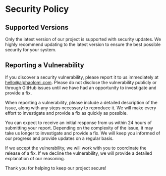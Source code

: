 # Security Policy

## Supported Versions

Only the latest version of our project is supported with security updates. We highly recommend updating to the latest version to ensure the best possible security for your system.

## Reporting a Vulnerability

If you discover a security vulnerability, please report it to us immediately at hello@alphaolomi.com. Please do not disclose the vulnerability publicly or through GitHub issues until we have had an opportunity to investigate and provide a fix.

When reporting a vulnerability, please include a detailed description of the issue, along with any steps necessary to reproduce it. We will make every effort to investigate and provide a fix as quickly as possible.

You can expect to receive an initial response from us within 24 hours of submitting your report. Depending on the complexity of the issue, it may take us longer to investigate and provide a fix. We will keep you informed of our progress and provide updates on a regular basis.

If we accept the vulnerability, we will work with you to coordinate the release of a fix. If we decline the vulnerability, we will provide a detailed explanation of our reasoning.

Thank you for helping to keep our project secure!
